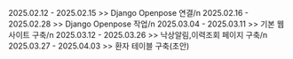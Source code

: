 2025.02.12 - 2025.02.15 >> Django Openpose 연결/n
2025.02.16 - 2025.02.28 >> Django Openpose 작업/n
2025.03.04 - 2025.03.11 >> 기본 웹사이트 구축/n
2025.03.12 - 2025.03.26 >> 낙상알림,이력조회 페이지 구축/n
2025.03.27 - 2025.04.03 >> 환자 테이블 구축(초안) 
